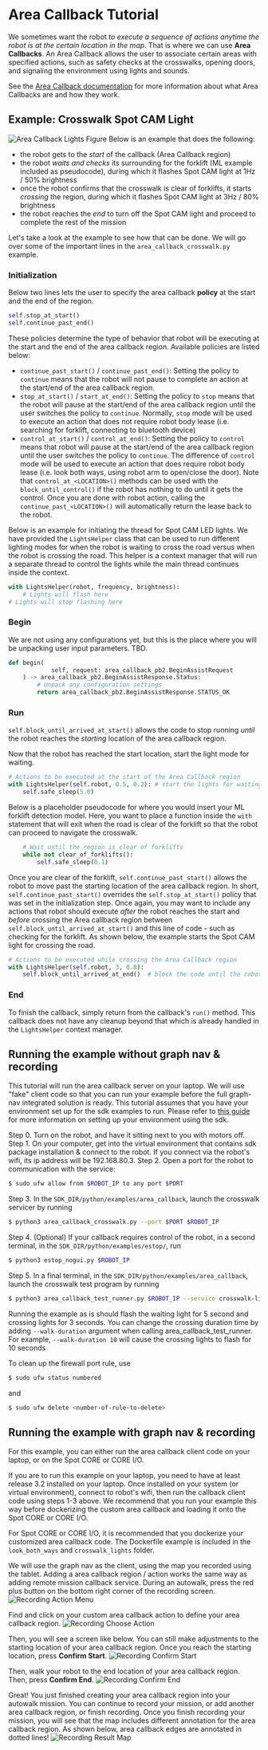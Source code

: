 <!--
Copyright (c) 2022 Boston Dynamics, Inc.  All rights reserved.

Downloading, reproducing, distributing or otherwise using the SDK Software
is subject to the terms and conditions of the Boston Dynamics Software
Development Kit License (20191101-BDSDK-SL).
-->

# Area Callback Tutorial

We sometimes want the robot _to execute a sequence of actions anytime the robot is at the certain location in the map_. That is where we can use **Area Callbacks**. An Area Callback allows the user to associate certain areas with specified actions, such as safety checks at the crosswalks, opening doors, and signaling the environment using lights and sounds.

See the [Area Callback documentation](../../../docs/concepts/autonomy/graphnav_area_callbacks.md) for more information about what Area Callbacks are and how they work.

## Example: Crosswalk Spot CAM Light

![Area Callback Lights Figure](./figures/area_callback_lights_figure.png)
Below is an example that does the following:

- the robot gets to the _start_ of the callback (Area Callback region)
- the robot _waits and checks_ its surrounding for the forklift (ML example included as pseudocode), during which it flashes Spot CAM light at 1Hz / 50% brightness
- once the robot confirms that the crosswalk is clear of forklifts, it starts _crossing_ the region, during which it flashes Spot CAM light at 3Hz / 80% brightness
- the robot reaches the _end_ to turn off the Spot CAM light and proceed to complete the rest of the mission

Let's take a look at the example to see how that can be done. We will go over some of the important lines in the `area_callback_crosswalk.py` example.

### Initialization

Below two lines lets the user to specify the area callback **policy** at the start and the end of the region.

```python
self.stop_at_start()
self.continue_past_end()
```

These policies determine the type of behavior that robot will be executing at the start and the end of the area callback region. Available policies are listed below:

- `continue_past_start()` / `continue_past_end()`: Setting the policy to `continue` means that the robot will not pause to complete an action at the start/end of the area callback region.
- `stop_at_start()` / `start_at_end()`: Setting the policy to `stop` means that the robot will pause at the start/end of the area callback region until the user switches the policy to `continue`. Normally, `stop` mode will be used to execute an action that does not require robot body lease (i.e. searching for forklift, connecting to bluetooth device)
- `control_at_start()` / `control_at_end()`: Setting the policy to `control` means that robot will pause at the start/end of the area callback region until the user switches the policy to `continue`. The difference of `control` mode will be used to execute an action that does require robot body lease (i.e. look both ways, using robot arm to open/close the door). Note that `control_at_<LOCATION>()` methods can be used with the `block_until_control()` if the robot has nothing to do until it gets the control. Once you are done with robot action, calling the `continue_past_<LOCATION>()` will automatically return the lease back to the robot.

Below is an example for initiating the thread for Spot CAM LED lights. We have provided the `LightsHelper` class that can be used to run different lighting modes for when the robot is waiting to cross the road versus when the robot is crossing the road. This helper is a context manager that will run a separate thread to control the lights while the main thread continues inside the context.

```python
with LightsHelper(robot, frequency, brightness):
    # Lights will flash here
# Lights will stop flashing here
```

### Begin

We are not using any configurations yet, but this is the place where you will be unpacking user input parameters. TBD.

```python
def begin(
            self, request: area_callback_pb2.BeginAssistRequest
    ) -> area_callback_pb2.BeginAssistResponse.Status:
        # Unpack any configuration settings
        return area_callback_pb2.BeginAssistResponse.STATUS_OK
```

### Run

`self.block_until_arrived_at_start()` allows the code to stop running _until_ the robot reaches the _starting_ location of the area callback region.

Now that the robot has reached the start location, start the light mode for waiting.

```python
# Actions to be executed at the start of the Area Callback region
with LightsHelper(self.robot, 0.5, 0.2): # start the lights for waiting at the zone
    self.safe_sleep(5.0)
```

Below is a placeholder pseudocode for where you would insert your ML forklift detection model. Here, you want to place a function inside the `with` statement that will exit when the road is clear of the forklift so that the robot can proceed to navigate the crosswalk.

```python
    # Wait until the region is clear of forklifts
    while not clear_of_forklifts():
        self.safe_sleep(0.1)
```

Once you are clear of the forklift, `self.continue_past_start()` allows the robot to move past the starting location of the area callback region. In short, `self.continue_past_start()` overrides the `self.stop_at_start()` policy that was set in the initialization step. Once again, you may want to include any actions that robot should execute _after_ the robot reaches the start and _before_ crossing the Area callback region between `self.block_until_arrived_at_start()` and this line of code - such as checking for the forklift. As shown below, the example starts the Spot CAM light for crossing the road.

```python
# Actions to be executed while crossing the Area Callback region
with LightsHelper(self.robot, 3, 0.8):
    self.block_until_arrived_at_end()  # block the code until the robot reaches the end
```

### End

To finish the callback, simply return from the callback's `run()` method. This callback does not have any cleanup beyond that which is already handled in the `LightsHelper` context manager.

## Running the example without graph nav & recording

This tutorial will run the area callback server on your laptop. We will use "fake" client code so that you can run your example before the full graph-nav integrated solution is ready. This tutorial assumes that you have your environment set up for the sdk examples to run. Please refer to [this guide](https://dev.bostondynamics.com/docs/python/quickstart) for more information on setting up your environment using the sdk.

Step 0. Turn on the robot, and have it sitting next to you with motors off.
Step 1. On your computer, get into the virtual environment that contains sdk package installation & connect to the robot. If you connect via the robot's wifi, its ip address will be 192.168.80.3.
Step 2. Open a port for the robot to communication with the service:

```sh
$ sudo ufw allow from $ROBOT_IP to any port $PORT
```

Step 3. In the `SDK_DIR/python/examples/area_callback`, launch the crosswalk servicer by running

```sh
$ python3 area_callback_crosswalk.py --port $PORT $ROBOT_IP
```

Step 4. (Optional) If your callback requires control of the robot, in a second terminal, in the `SDK_DIR/python/examples/estop/`, run

```sh
$ python3 estop_nogui.py $ROBOT_IP
```

Step 5. In a final terminal, in the `SDK_DIR/python/examples/area_callback`, launch the crosswalk test program by running

```sh
$ python3 area_callback_test_runner.py $ROBOT_IP --service crosswalk-lights
```

Running the example as is should flash the waiting light for 5 second and crossing lights for 3 seconds.
You can change the crossing duration time by adding `--walk-duration` argument when calling area_callback_test_runner. For example, `--walk-duration 10` will cause the crossing lights to flash for 10 seconds

To clean up the firewall port rule, use

```sh
$ sudo ufw status numbered
```

and

```sh
$ sudo ufw delete <number-of-rule-to-delete>
```

## Running the example with graph nav & recording

For this example, you can either run the area callback client code on your laptop, or on the Spot CORE or CORE I/O.

If you are to run this example on your laptop, you need to have at least release 3.2 installed on your laptop. Once installed on your system (or virtual environment), connect to robot's wifi, then run the callback client code using steps 1-3 above. We recommend that you run your example this way before dockerizing the custom area callback and loading it onto the Spot CORE or CORE I/O.

For Spot CORE or CORE I/O, it is recommended that you dockerize your customized area callback code. The Dockerfile example is included in the `look_both_ways` and `crosswalk_lights` folder.

We will use the graph nav as the client, using the map you recorded using the tablet. Adding a area callback region / action works the same way as adding remote mission callback service. During an autowalk, press the red plus button on the bottom right corner of the recording screen.
![Recording Action Menu](./figures/recording_action_menu.png)

Find and click on your custom area callback action to define your area callback region.
![Recording Choose Action](./figures/recording_choose_action.png)

Then, you will see a screen like below. You can still make adjustments to the starting location of your area callback region. Once you reach the starting location, press **Confirm Start**.
![Recording Confirm Start](./figures/recording_confirm_start.png)

Then, walk your robot to the end location of your area callback region. Then, press **Confirm End**.
![Recording Confirm End](./figures/recording_confirm_end.png)

Great! You just finished creating your area callback region into your autowalk mission. You can continue to record your mission, or add another area callback region, or finish recording. Once you finish recording your mission, you will see that the map includes different annotation for the area callback region. As shown below, area callback edges are annotated in dotted lines!
![Recording Result Map](./figures/recording_result_map.png)
